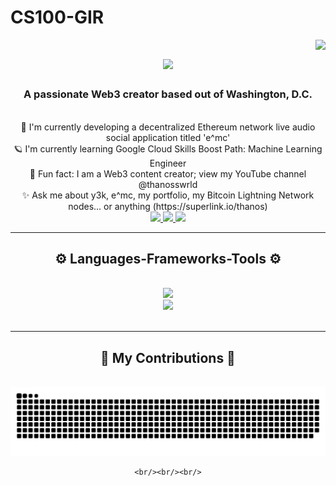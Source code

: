 # CS100-GIR
<img align="right" src="https://visitor-badge.laobi.icu/badge?page_id=salesp07.salesp07" />

<h1 align="center">
    <img src="https://readme-typing-svg.herokuapp.com/?font=Righteous&size=35&center=true&vCenter=true&width=500&height=70&duration=4000&lines=Hello!+Welcome+to+Thanos+Wrld!;" />
</h1>

<h3 align="center">A passionate Web3 creator based out of Washington, D.C.</h3>

<br/>

<div align="center">
    🚀 I'm currently developing a decentralized Ethereum network live audio social application titled 'e^mc'
    <br/>
    🪐 I'm currently learning Google Cloud Skills Boost Path: Machine Learning Engineer
    <br/>
    💫 Fun fact: I am a Web3 content creator; view my YouTube channel @thanosswrld
    <br/>
    ✨ Ask me about y3k, e^mc, my portfolio, my Bitcoin Lightning Network nodes... or anything (https://superlink.io/thanos)
</div>

<div align="center">
    <a href="mailto:thane.douglass@bison.howard.edu">
        <img src="https://img.shields.io/badge/Gmail-333333?style=for-the-badge&logo=gmail&logoColor=red" />
    </a>
    <a href="https://www.linkedin.com/in/thanedouglass/" target="_blank"> 
        <img src="https://img.shields.io/badge/LinkedIn-0077B5?style=for-the-badge&logo=linkedin&logoColor=white" />
    </a>
    <a href="https://thanosdesigns.myportfolio.com/work" target="_blank">
        <img src="https://img.shields.io/badge/Portfolio-FF5722?style=for-the-badge&logo=todoist&logoColor=white" />
    </a>
</div>

<hr/>

<h2 align="center"> ⚙️ Languages-Frameworks-Tools ⚙️ </h2>
<br/> 
<div align="center">
    <a href="https://skillicons.dev">
        <img src="https://skillicons.dev/icons?i=figma,github,python,git,blender,discord,gcp,gmail,java" /><br> 
        <img src="https://skillicons.dev/icons?i=svg,bootstrap,raspberrypi,linux,ps,ae,ai,wordpress,vscode" />
    </a>
</div>

<br/>
<hr/>

<div align="center">
    <h2> 🐍 My Contributions 🐍 </h2>
    <br> 
    <img alt="snake eating my contributions" src="https://raw.githubusercontent.com/salesp07/salesp07/output/github-contribution-grid-snake.svg" />

    <br/><br/><br/>
</div>

